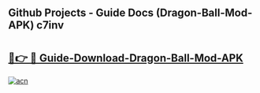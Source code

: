 ## Github Projects - Guide Docs (Dragon-Ball-Mod-APK) c7inv

# <h2><a href="https://apkcomod.com?title=Dragon-Ball-Mod-APK">🔗👉 🔴 Guide-Download-Dragon-Ball-Mod-APK </a></h2>

[![acn](https://github.com/user-attachments/assets/0f9c940e-d8b0-45ae-aac7-cd30a18b3e1c)](https://apkcomod.com?title=Dragon-Ball-Mod-APK)
